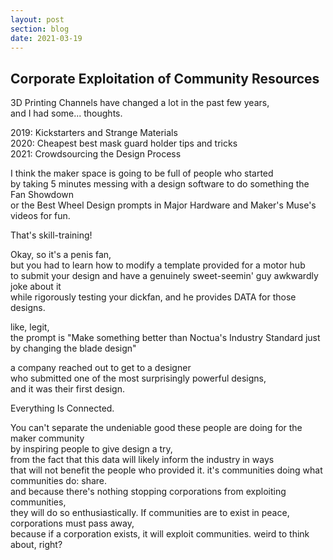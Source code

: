 ```yaml
---
layout: post
section: blog
date: 2021-03-19
---
```

## Corporate Exploitation of Community Resources
3D Printing Channels have changed a lot in the past few years,  
and I had some... thoughts.

2019: Kickstarters and Strange Materials  
2020: Cheapest best mask guard holder tips and tricks  
2021: Crowdsourcing the Design Process

I think the maker space is going to be full of people who started  
by taking 5 minutes messing with a design software to do something the Fan Showdown  
or the Best Wheel Design prompts in Major Hardware and Maker's Muse's videos for fun.

That's skill-training!

Okay, so it's a penis fan,  
but you had to learn how to modify a template provided for a motor hub  
to submit your design and have a genuinely sweet-seemin' guy awkwardly joke about it  
while rigorously testing your dickfan, and he provides DATA for those designs.  

like, legit,  
the prompt is "Make something better than Noctua's Industry Standard just by changing the blade design"

a company reached out to get to a designer  
who submitted one of the most surprisingly powerful designs,  
and it was their first design.

Everything Is Connected.

You can't separate the undeniable good these people are doing for the maker community  
by inspiring people to give design a try,  
from the fact that this data will likely inform the industry in ways  
that will not benefit the people who provided it.
it's communities doing what communities do: share.  
and because there's nothing stopping corporations from exploiting communities,  
they will do so enthusiastically.
If communities are to exist in peace,  
corporations must pass away,  
because if a corporation exists,
it will exploit communities.
weird to think about, right?
